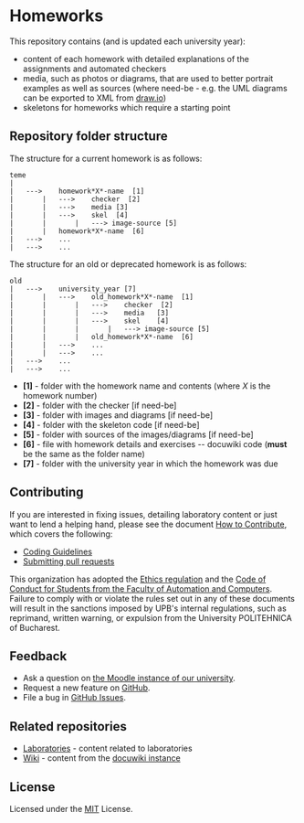 # Homeworks

This repository contains (and is updated each university year):

 * content of each homework with detailed explanations of the assignments and automated checkers
 * media, such as photos or diagrams, that are used to better portrait examples as well as sources (where need-be - e.g. the UML diagrams can be exported to XML from [draw.io](https://www.draw.io/))
 * skeletons for homeworks which require a starting point

## Repository folder structure

The structure for a current homework is as follows:
```
teme
|
|	--->	homework*X*-name  [1]
|		|	--->	checker  [2]
|		|	--->	media [3]
|		|	--->	skel  [4]
|		|		|	---> image-source [5]
|		|	homework*X*-name  [6]
|	--->	...
|	--->	...
```

The structure for an old or deprecated homework is as follows:
```
old
|	--->	university_year [7]
|		|	--->	old_homework*X*-name  [1]
|		|		|	--->	checker  [2]
|		|		|	--->	media	[3]
|		|		|	--->	skel	[4]
|		|		|		|	---> image-source [5]
|		|		|	old_homework*X*-name  [6]
|		|	--->	...
|		|	--->	...
|	--->	...
|	--->	...
```

* **[1]** - folder with the homework name and contents (where *X* is the homework number)
* **[2]** - folder with the checker [if need-be]
* **[3]** - folder with images and diagrams [if need-be]
* **[4]** - folder with the skeleton code [if need-be]
* **[5]** - folder with sources of the images/diagrams [if need-be]
* **[6]** - file with homework details and exercises -- docuwiki code (**must** be the same as the folder name)
* **[7]** - folder with the university year in which the homework was due

## Contributing

If you are interested in fixing issues, detailing laboratory content or just want to lend a helping hand,
please see the document [How to Contribute](CONTRIBUTING.md), which covers the following:

* [Coding Guidelines](CONTRIBUTING.md#coding-guidelines)
* [Submitting pull requests](CONTRIBUTING.md#pull-requests)

This organization has adopted the [Ethics regulation](http://wiki.cs.pub.ro/_media/studenti/licenta/regulament-comisie-de-etica-upb.pdf) and the [Code of Conduct for Students from the Faculty of Automation and Computers](http://wiki.cs.pub.ro/_media/studenti/licenta/cod-conduita-studenti-acs-.pdf). Failure to comply with or violate the rules set out in any of these documents will result in the sanctions imposed by UPB's internal regulations, such as reprimand, written warning, or expulsion from the University POLITEHNICA of Bucharest.

## Feedback

* Ask a question on [the Moodle instance of our university](http://cs.curs.pub.ro/).
* Request a new feature on [GitHub](CONTRIBUTING.md).
* File a bug in [GitHub Issues](https://github.com/oop-pub/teme/issues).

## Related repositories

* [Laboratories](https://github.com/oop-pub/laboratoare) - content related to laboratories
* [Wiki](https://github.com/oop-pub/wiki) - content from the [docuwiki instance](http://elf.cs.pub.ro/poo/)

## License

Licensed under the [MIT](LICENSE) License.


